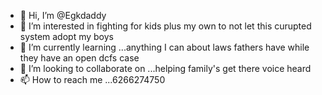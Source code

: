 - 👋 Hi, I’m @Egkdaddy
- 👀 I’m interested in fighting for kids plus my own to not let this curupted system adopt my boys
- 🌱 I’m currently learning ...anything I can about laws fathers have while they have an open dcfs case
- 💞️ I’m looking to collaborate on ...helping family's get there voice heard
- 📫 How to reach me ...6266274750

<!---
Egkdaddy/Egkdaddy is a ✨ special ✨ repository because its `README.md` (this file) appears on your GitHub profile.
You can click the Preview link to take a look at your changes.
--->
